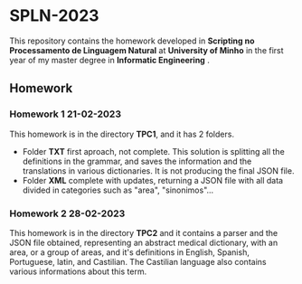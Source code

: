 # SPLN-2023

This repository contains the homework developed in **Scripting no Processamento de Linguagem Natural** at **University of Minho** in the first year of my master degree in **Informatic Engineering** .

## Homework

### Homework 1 21-02-2023
This homework is in the directory **TPC1**, and it has 2 folders.
- Folder **TXT** first aproach, not complete. This solution is splitting all the definitions in the grammar, and saves the information and the translations in various dictionaries. It is not producing the final JSON file.
- Folder **XML** complete with updates, returning a JSON file with all data divided in categories such as "area", "sinonimos"...

### Homework 2 28-02-2023
This homework is in the directory **TPC2** and it contains a parser and the JSON file obtained, representing an abstract medical dictionary, with an area, or a group of areas, and it's definitions in English, Spanish, Portuguese, latin, and Castilian. The Castilian language also contains various informations about this term.
